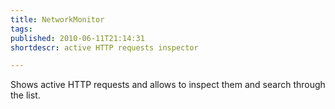 ```yaml
---
title: NetworkMonitor
tags: 
published: 2010-06-11T21:14:31
shortdescr: active HTTP requests inspector

---
```


Shows active HTTP requests and allows to inspect them and search through
the list.
